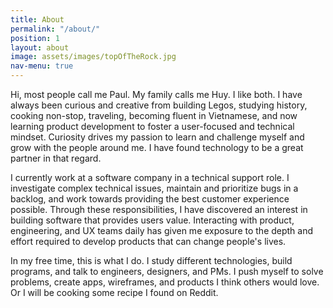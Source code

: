```yaml
---
title: About
permalink: "/about/"
position: 1
layout: about
image: assets/images/topOfTheRock.jpg
nav-menu: true
---
```

<div class="box">
<p>Hi, most people call me Paul. My family calls me Huy. I like both. I have always been curious and creative from building Legos, studying history, cooking non-stop, traveling, becoming fluent in Vietnamese, and now learning product development to foster a user-focused and technical mindset. Curiosity drives my passion to learn and challenge myself and grow with the people around me. I have found technology to be a great partner in that regard.</p>

<p>I currently work at a software company in a technical support role. I investigate complex technical issues, maintain and prioritize bugs in a backlog, and work towards providing the best customer experience possible. Through these responsibilities, I have discovered an interest in building software that provides users value. Interacting with product, engineering, and UX teams daily has given me exposure to the depth and effort required to develop products that can change people's lives.</p>

<p>In my free time, this is what I do. I study different technologies, build programs, and talk to engineers, designers, and PMs. I push myself to solve problems, create apps, wireframes, and products I think others would love. Or I will be cooking some recipe I found on Reddit.</p>
</div>
